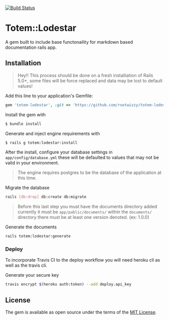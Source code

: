 [![Build Status](https://travis-ci.org/rootwizzy/totem-lodestar.svg?branch=master)](https://travis-ci.org/rootwizzy/totem-lodestar)

# Totem::Lodestar
A gem built to include base functonaility for markdown based documentation rails app.

## Installation
> Hey!! This process should be done on a fresh installiation of Rails 5.0+, some files will be force replaced and data may be lost to default values!

Add this line to your application's Gemfile:
```ruby
gem 'totem-lodestar', :git => 'https://github.com/rootwizzy/totem-lodestar'
```

Install the gem with
```bash
$ bundle install
```

Generate and inject engine requirements with
```bash
$ rails g totem:lodestar:install
```

After the install, configure your database settings in `app/config/database.yml` these will be defaulted to values that may not be valid in your environment.

> The engine requires postgres to be the database of the application at this time.

Migrate the database
```bash
rails [db:drop] db:create db:migrate
```

> Before this last step you must have the documents directory added currently it must be `app/public/documents/` within the `documents/` directory there must be at least one version denoted. (ex: 1.0.0)

Generate the documents
```bash
rails totem:lodestar:generate
```


### Deploy
To incorporate Travis CI to the deploy workflow you will need heroku cli as well as the travis cli.

Generate your secure key
```bash
travis encrypt $(heroku auth:token) --add deploy.api_key
```

## License
The gem is available as open source under the terms of the [MIT License](http://opensource.org/licenses/MIT).
